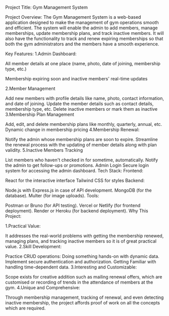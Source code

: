 Project Title: Gym Management System

Project Overview: The Gym Management System is a web-based application designed to make the management of gym operations smooth and efficient. The system will enable the admin to add members, manage memberships, update membership plans, and track inactive members. It will also have the functionality to track and renew expiring memberships so that both the gym administrators and the members have a smooth experience.

Key Features: 1.Admin Dashboard:

All member details at one place (name, photo, date of joining, membership type, etc.)

Membership expiring soon and inactive members' real-time updates

2.Member Management

Add new members with profile details like name, photo, contact information, and date of joining.
Update the member details such as contact details, membership type, etc.
Delete inactive members or mark them as inactive
3.Membership Plan Management

Add, edit, and delete membership plans like monthly, quarterly, annual, etc.
Dynamic change in membership pricing
4.Membership Renewal:

Notify the admin whose membership plans are soon to expire.
Streamline the renewal process with the updating of member details along with plan validity.
5.Inactive Members Tracking

List members who haven't checked in for sometime, automatically.
Notify the admin to get follow-ups or promotions.
Admin Login
Secure login system for accessing the admin dashboard.
Tech Stack: Frontend:

React for the interactive interface
Tailwind CSS for styles
Backend:

Node.js with Express.js in case of API development.
MongoDB (for the database).
Multer (for image uploads).
Tools:

Postman or Bruno (for API testing).
Vercel or Netlify (for frontend deployment).
Render or Heroku (for backend deployment).
Why This Project:

1.Practical Value:

It addresses the real-world problems with getting the membership renewed, managing plans, and tracking inactive members so it is of great practical value.
2.Skill Development:

Practice CRUD operations: Doing something hands-on with dynamic data.
Implement secure authentication and authorization.
Getting Familiar with handling time-dependent data.
3.Interesting and Customizable:

Scope exists for creative addition such as mailing renewal offers, which are customised or recording of trends in the attendance of members at the gym.
4.Unique and Comprehensive:

Through membership management, tracking of renewal, and even detecting inactive membership, the project affords proof of work on all the concepts which are required.